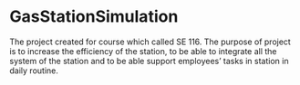 # GasStationSimulation
The project created for course which called SE 116. 
The purpose of project is to increase the efficiency of the station, 
to be able to integrate all the system of the station and to be able 
support employees’ tasks in station in daily routine.
